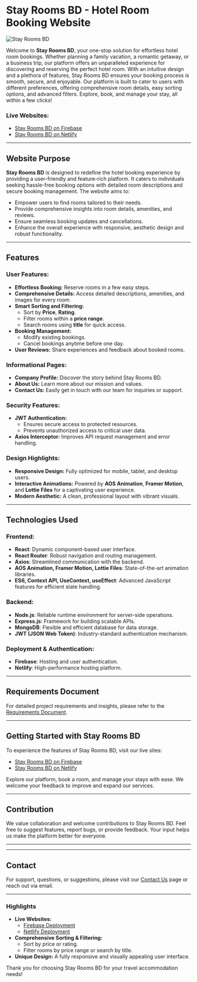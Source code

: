 # Stay Rooms BD - Hotel Room Booking Website

![Stay Rooms BD](https://via.placeholder.com/1000x300)

Welcome to **Stay Rooms BD**, your one-stop solution for effortless hotel room bookings. Whether planning a family vacation, a romantic getaway, or a business trip, our platform offers an unparalleled experience for discovering and reserving the perfect hotel room. With an intuitive design and a plethora of features, Stay Rooms BD ensures your booking process is smooth, secure, and enjoyable. Our platform is built to cater to users with different preferences, offering comprehensive room details, easy sorting options, and advanced filters. Explore, book, and manage your stay, all within a few clicks!

### Live Websites:
- [Stay Rooms BD on Firebase](https://stay-rooms-bd.web.app/)
- [Stay Rooms BD on Netlify](https://stay-rooms-bd.netlify.app/)

---

## Website Purpose
**Stay Rooms BD** is designed to redefine the hotel booking experience by providing a user-friendly and feature-rich platform. It caters to individuals seeking hassle-free booking options with detailed room descriptions and secure booking management. The website aims to:

- Empower users to find rooms tailored to their needs.
- Provide comprehensive insights into room details, amenities, and reviews.
- Ensure seamless booking updates and cancellations.
- Enhance the overall experience with responsive, aesthetic design and robust functionality.

---

## Features

### User Features:
- **Effortless Booking:** Reserve rooms in a few easy steps.
- **Comprehensive Details:** Access detailed descriptions, amenities, and images for every room.
- **Smart Sorting and Filtering:**
  - Sort by **Price**, **Rating**.
  - Filter rooms within a **price range**.
  - Search rooms using **title** for quick access.
- **Booking Management:**
  - Modify existing bookings.
  - Cancel bookings anytime before one day.
- **User Reviews:** Share experiences and feedback about booked rooms.

### Informational Pages:
- **Company Profile:** Discover the story behind Stay Rooms BD.
- **About Us:** Learn more about our mission and values.
- **Contact Us:** Easily get in touch with our team for inquiries or support.

### Security Features:
- **JWT Authentication:**
  - Ensures secure access to protected resources.
  - Prevents unauthorized access to critical user data.
- **Axios Interceptor:** Improves API request management and error handling.

### Design Highlights:
- **Responsive Design:** Fully optimized for mobile, tablet, and desktop users.
- **Interactive Animations:** Powered by **AOS Animation**, **Framer Motion**, and **Lottie Files** for a captivating user experience.
- **Modern Aesthetic:** A clean, professional layout with vibrant visuals.

---

## Technologies Used

### Frontend:
- **React**: Dynamic component-based user interface.
- **React Router**: Robust navigation and routing management.
- **Axios**: Streamlined communication with the backend.
- **AOS Animation, Framer Motion, Lottie Files**: State-of-the-art animation libraries.
- **ES6, Context API, UseContext, useEffect**: Advanced JavaScript features for efficient state handling.

### Backend:
- **Node.js**: Reliable runtime environment for server-side operations.
- **Express.js**: Framework for building scalable APIs.
- **MongoDB**: Flexible and efficient database for data storage.
- **JWT (JSON Web Token)**: Industry-standard authentication mechanism.

### Deployment & Authentication:
- **Firebase**: Hosting and user authentication.
- **Netlify**: High-performance hosting platform.

---

## Requirements Document
For detailed project requirements and insights, please refer to the [Requirements Document](https://docs.google.com/document/d/1d5UG3gjfwGknxlSFrMX5AszZFDMBQ6UAy9pDMmmGu34/edit?tab=t.0).

---

## Getting Started with Stay Rooms BD
To experience the features of Stay Rooms BD, visit our live sites:
- [Stay Rooms BD on Firebase](https://stay-rooms-bd.web.app/)
- [Stay Rooms BD on Netlify](https://stay-rooms-bd.netlify.app/)

Explore our platform, book a room, and manage your stays with ease. We welcome your feedback to improve and expand our services.

---

## Contribution
We value collaboration and welcome contributions to Stay Rooms BD. Feel free to suggest features, report bugs, or provide feedback. Your input helps us make the platform better for everyone.

---

---

## Contact
For support, questions, or suggestions, please visit our [Contact Us](https://stay-rooms-bd.web.app/contact) page or reach out via email.

---

### Highlights
- **Live Websites:**
  - [Firebase Deployment](https://stay-rooms-bd.web.app/)
  - [Netlify Deployment](https://stay-rooms-bd.netlify.app/)
- **Comprehensive Sorting & Filtering:**
  - Sort by price or rating.
  - Filter rooms by price range or search by title.
- **Unique Design:** A fully responsive and visually appealing user interface.

Thank you for choosing Stay Rooms BD for your travel accommodation needs!
